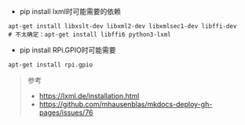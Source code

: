 * pip install lxml时可能需要的依赖
```shell
apt-get install libxslt-dev libxml2-dev libxmlsec1-dev libffi-dev
# 不太确定：apt-get install libffi6 python3-lxml

```

* pip install RPi.GPIO时可能需要
```shell
apt-get install rpi.gpio
```

> 参考
> * https://lxml.de/installation.html
> * https://github.com/mhausenblas/mkdocs-deploy-gh-pages/issues/76